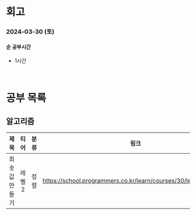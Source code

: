 # 회고

### 2024-03-30 (토)

#### 순 공부시간

- 1시간

<br>

# 공부 목록

## 알고리즘

|     제목      |  티어  | 분류 |                              링크                               |
| :-----------: | :----: | :--: | :-------------------------------------------------------------: |
| 최솟값 만들기 | 레벨 2 | 정렬 | https://school.programmers.co.kr/learn/courses/30/lessons/12941 |
